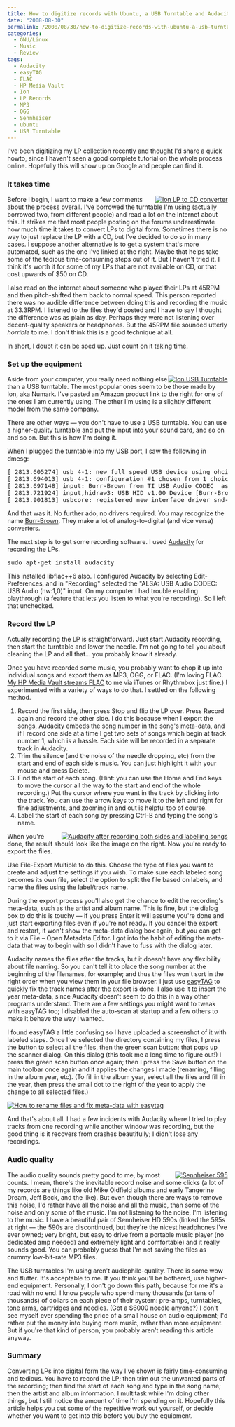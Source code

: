 ```yaml
---
title: How to digitize records with Ubuntu, a USB Turntable and Audacity
date: "2008-08-30"
permalink: /2008/08/30/how-to-digitize-records-with-ubuntu-a-usb-turntable-and-audacity/
categories:
  - GNU/Linux
  - Music
  - Review
tags:
  - Audacity
  - easyTAG
  - FLAC
  - HP Media Vault
  - Ion
  - LP Records
  - MP3
  - OGG
  - Sennheiser
  - ubuntu
  - USB Turntable
---
```

<p>I've been digitizing my LP collection recently and thought I'd share a quick howto, since I haven't seen a good complete tutorial on the whole process online.  Hopefully this will show up on Google and people can find it.</p>

<!--more-->

<h3>It takes time</h3>

<p><a href="http://www.amazon.com/gp/product/B001B9SH4U?ie=UTF8&#038;tag=xaprb-20&#038;linkCode=as2&#038;camp=1789&#038;creative=9325&#038;creativeASIN=B001B9SH4U" style="float:right"><img src='http://www.xaprb.com/blog/wp-content/uploads/2008/08/ion_lp_to_cd.jpg' alt='Ion LP to CD converter' /></a>Before I begin, I want to make a few comments about the process overall.  I've borrowed the turntable I'm using (actually borrowed two, from different people) and read a lot on the Internet about this.  It strikes me that most people posting on the forums underestimate how much time it takes to convert LPs to digital form.  Sometimes there is no way to just replace the LP with a CD, but I've decided to do so in many cases.  I suppose another alternative is to get a system that's more automated, such as the one I've linked at the right.  Maybe that helps take some of the tedious time-consuming steps out of it.  But I haven't tried it.  I think it's worth it for some of my LPs that are not available on CD, or that cost upwards of $50 on CD.</p>

<p>I also read on the internet about someone who played their LPs at 45RPM and then pitch-shifted them back to normal speed.  This person reported there was no audible difference between doing this and recording the music at 33.3RPM.  I listened to the files they'd posted and I have to say I thought the difference was as plain as day.  Perhaps they were not listening over decent-quality speakers or headphones.  But the 45RPM file sounded utterly <em>horrible</em> to me.  I don't think this is a good technique at all.</p>

<p>In short, I doubt it can be sped up.  Just count on it taking time.</p>

<h3>Set up the equipment</h3>

<p><a href="http://www.amazon.com/gp/product/B000PZQPP4?ie=UTF8&#038;tag=xaprb-20&#038;link_code=as3&#038;camp=211189&#038;creative=373489&#038;creativeASIN=B000PZQPP4" style="float:right"><img src='http://www.xaprb.com/blog/wp-content/uploads/2008/08/ion_usb_turntable.jpg' alt='Ion USB Turntable' /></a>Aside from your computer, you really need nothing else than a USB turntable.  The most popular ones seem to be those made by Ion, aka Numark.  I've pasted an Amazon product link to the right for one of the ones I am currently using.  The other I'm using is a slightly different model from the same company.</p>

<p>There are other ways &#8212; you don't have to use a USB turntable.  You can use a higher-quality turntable and put the input into your sound card, and so on and so on.  But this is how I'm doing it.</p>

<p>When I plugged the turntable into my USB port, I saw the following in dmesg:</p>

<pre>[ 2813.605274] usb 4-1: new full speed USB device using ohci_hcd and address 2
[ 2813.694013] usb 4-1: configuration #1 chosen from 1 choice
[ 2813.697148] input: Burr-Brown from TI USB Audio CODEC  as /devices/pci0000:00/0000:00:13.3/usb4/4-1/4-1:1.3/input/input13
[ 2813.721924] input,hidraw3: USB HID v1.00 Device [Burr-Brown from TI USB Audio CODEC ] on usb-0000:00:13.3-1
[ 2813.901813] usbcore: registered new interface driver snd-usb-audio</pre>

<p>And that was it.  No further ado, no drivers required.  You may recognize the name <a href="http://en.wikipedia.org/wiki/Burr-Brown_Corporation">Burr-Brown</a>.  They make a lot of analog-to-digital (and vice versa) converters.</p>

<p>The next step is to get some recording software.  I used <a href="http://www.audacityteam.org/">Audacity</a> for recording the LPs.</p>

<pre>sudo apt-get install audacity</pre>

<p>This installed libflac++6 also.  I configured Audacity by selecting Edit-Preferences, and in "Recording" selected the "ALSA: USB Audio CODEC: USB Audio (hw:1,0)" input.  On my computer I had trouble enabling playthrough (a feature that lets you listen to what you're recording).  So I left that unchecked.</p>

<h3>Record the LP</h3>

<p>Actually recording the LP is straightforward.  Just start Audacity recording, then start the turntable and lower the needle.  I'm not going to tell you about cleaning the LP and all that&#8230; you probably know it already.</p>

<p>Once you have recorded some music, you probably want to chop it up into individual songs and export them as MP3, OGG, or FLAC.  (I'm loving FLAC.  <a href="http://www.xaprb.com/blog/2008/08/02/how-i-hacked-the-hp-media-vault-to-support-ogg-and-flac-files/">My HP Media Vault streams FLAC</a> to me via iTunes or Rhythmbox just fine.)  I experimented with a variety of ways to do that.  I settled on the following method.</p>

<ol>
<li>Record the first side, then press Stop and flip the LP over.  Press Record again and record the other side.  I do this because when I export the songs, Audacity embeds the song number in the song's meta-data, and if I record one side at a time I get two sets of songs which begin at track number 1, which is a hassle.  Each side will be recorded in a separate track in Audacity.</li>
<li>Trim the silence (and the noise of the needle dropping, etc) from the start and end of each side's music.  You can just highlight it with your mouse and press Delete.</li>
<li>Find the start of each song.  (Hint: you can use the Home and End keys to move the cursor all the way to the start and end of the whole recording.)  Put the cursor where you want in the track by clicking into the track.  You can use the arrow keys to move it to the left and right for fine adjustments, and zooming in and out is helpful too of course.</li>
<li>Label the start of each song by pressing Ctrl-B and typing the song's name.</li>
</ol>

<p><a style="float:right" href='http://www.xaprb.com/blog/wp-content/uploads/2008/08/audacity_vinyl_digital.png' title='Audacity after recording both sides and labelling songs'><img src='http://www.xaprb.com/blog/wp-content/uploads/2008/08/audacity_vinyl_digital.thumbnail.png' alt='Audacity after recording both sides and labelling songs' /></a> When you're done, the result should look like the image on the right.  Now you're ready to export the files.  </p>

<p>Use File-Export Multiple to do this.  Choose the type of files you want to create and adjust the settings if you wish.  To make sure each labeled song becomes its own file, select the option to split the file based on labels, and name the files using the label/track name.</p>

<p>During the export process you'll also get the chance to edit the recording's meta-data, such as the artist and album name.  This is fine, but the dialog box to do this is touchy &#8212; if you press Enter it will assume you're done and just start exporting files even if you're not ready.  If you cancel the export and restart, it won't show the meta-data dialog box again, but you can get to it via File &#8211; Open Metadata Editor.  I got into the habit of editing the meta-data that way to begin with so I didn't have to fuss with the dialog later.</p>

<p>Audacity names the files after the tracks, but it doesn't have any flexibility about file naming.  So you can't tell it to place the song number at the beginning of the filenames, for example; and thus the files won't sort in the right order when you view them in your file browser.  I just use <a href="http://easytag.sourceforge.net/">easyTAG</a> to quickly fix the track names after the export is done.  I also use it to insert the year meta-data, since Audacity doesn't seem to do this in a way other programs understand.  There are a few settings you might want to tweak with easyTAG too; I disabled the auto-scan at startup and a few others to make it behave the way I wanted.</p>

<p>I found easyTAG a little confusing so I have uploaded a screenshot of it with labeled steps.  Once I've selected the directory containing my files, I press the button to select all the files, then the green scan button; that pops up the scanner dialog.  On this dialog (this took me a long time to figure out!) I press the green scan button once again; then I press the Save button on the main toolbar once again and it applies the changes I made (renaming, filling in the album year, etc).  (To fill in the album year, select all the files and fill in the year, then press the small dot to the right of the year to apply the change to all selected files.)</p>

<p><a href='http://www.xaprb.com/blog/wp-content/uploads/2008/08/easytag.png' title='How to rename files and fix meta-data with easytag'><img src='http://www.xaprb.com/blog/wp-content/uploads/2008/08/easytag.thumbnail.png' alt='How to rename files and fix meta-data with easytag' /></a></p>

<p>And that's about all.  I had a few incidents with Audacity where I tried to play tracks from one recording while another window was recording, but the good thing is it recovers from crashes beautifully; I didn't lose any recordings.</p>

<h3>Audio quality</h3>

<p><a style="float:right" href="http://www.amazon.com/gp/product/B0001FTVE0?ie=UTF8&#038;tag=xaprb-20&#038;link_code=as3&#038;camp=211189&#038;creative=373489&#038;creativeASIN=B0001FTVE0"><img src='http://www.xaprb.com/blog/wp-content/uploads/2008/08/sennheiser_595.jpg' alt='Sennheiser 595' /></a>The audio quality sounds pretty good to me, by most counts.  I mean, there's the inevitable record noise and some clicks (a lot of my records are things like old Mike Oldfield albums and early Tangerine Dream, Jeff Beck, and the like).  But even though there are ways to remove this noise, I'd rather have all the noise and all the music, than some of the noise and only some of the music.  I'm not listening to the noise, I'm listening to the music.  I have a beautiful pair of Sennheiser HD 590s (linked the 595s at right &#8212; the 590s are discontinued, but they're the nicest headphones I've ever owned; very bright, but easy to drive from a portable music player (no dedicated amp needed) and extremely light and comfortable) and it really sounds good.  You can probably guess that I'm not saving the files as crummy low-bit-rate MP3 files.</p>

<p>The USB turntables I'm using aren't audiophile-quality.  There is some wow and flutter.  It's acceptable to me.  If you think you'll be bothered, use higher-end equipment.  Personally, I don't go down this path, because for me it's a road with no end.  I know people who spend many thousands (or tens of thousands) of dollars on each piece of their system: pre-amps, turntables, tone arms, cartridges and needles.  (Got a $6000 needle anyone?)  I don't see myself ever spending the price of a small house on audio equipment; I'd rather put the money into buying more music, rather than more equipment.  But if you're that kind of person, you probably aren't reading this article anyway.</p>

<h3>Summary</h3>

<p>Converting LPs into digital form the way I've shown is fairly time-consuming and tedious.  You have to record the LP; then trim out the unwanted parts of the recording; then find the start of each song and type in the song name; then the artist and album information.  I multitask while I'm doing other things, but I still notice the amount of time I'm spending on it.  Hopefully this article helps you cut some of the repetitive work out yourself, or decide whether you want to get into this before you buy the equipment.</p>
